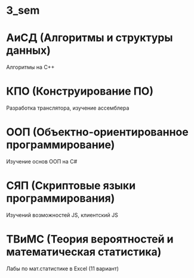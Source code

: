 # 3_sem
# АиСД (Алгоритмы и структуры данных)
Алгоритмы на C++
# КПО (Конструирование ПО)
Разработка транслятора, изучение ассемблера 
# ООП (Объектно-ориентированное программирование)
Изучение основ ООП на C#
# СЯП (Скриптовые языки программирования)
Изучений возможностей JS, клиентский JS
# ТВиМС (Теория вероятностей и математическая статистика)
Лабы по мат.статистике в Excel (11 вариант)
